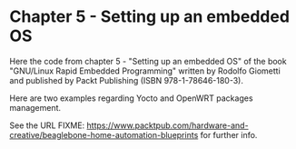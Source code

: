 Chapter 5 - Setting up an embedded OS
=====================================

Here the code from chapter 5 - "Setting up an embedded OS" of the book
"GNU/Linux Rapid Embedded Programming" written by Rodolfo Giometti
and published by Packt Publishing (ISBN 978-1-78646-180-3).

Here are two examples regarding Yocto and OpenWRT packages management.

See the URL
FIXME: https://www.packtpub.com/hardware-and-creative/beaglebone-home-automation-blueprints
for further info.
